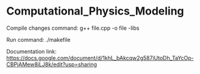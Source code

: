 # Computational_Physics_Modeling

Compile changes command: g++ file.cpp -o file -libs

Run command: ./makefile

Documentation link: https://docs.google.com/document/d/1khL_bAkcqw2g587iUtoDh_TaYcOp-CBPjAMew8iLJ8k/edit?usp=sharing

